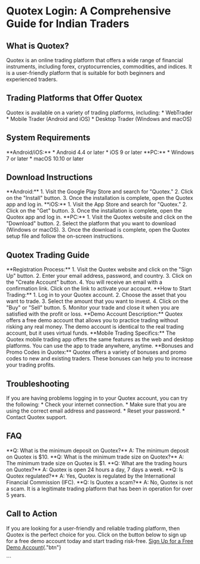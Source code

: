 # Quotex Login: A Comprehensive Guide for Indian Traders

## What is Quotex?

Quotex is an online trading platform that offers a wide range of
financial instruments, including forex, cryptocurrencies, commodities,
and indices. It is a user-friendly platform that is suitable for both
beginners and experienced traders.

## Trading Platforms that Offer Quotex

Quotex is available on a variety of trading platforms, including: \*
WebTrader \* Mobile Trader (Android and iOS) \* Desktop Trader (Windows
and macOS)

## System Requirements

\*\*Android/iOS:\*\* \* Android 4.4 or later \* iOS 9 or later
\*\*PC:\*\* \* Windows 7 or later \* macOS 10.10 or later

## Download Instructions

\*\*Android:\*\* 1. Visit the Google Play Store and search for
"Quotex." 2. Click on the "Install" button. 3. Once the
installation is complete, open the Quotex app and log in.
\*\*iOS:\*\* 1. Visit the App Store and search for "Quotex." 2.
Click on the "Get" button. 3. Once the installation is complete,
open the Quotex app and log in. \*\*PC:\*\* 1. Visit the Quotex website
and click on the "Download" button. 2. Select the platform that
you want to download (Windows or macOS). 3. Once the download is
complete, open the Quotex setup file and follow the on-screen
instructions.

## Quotex Trading Guide

\*\*Registration Process:\*\* 1. Visit the Quotex website and click on
the "Sign Up" button. 2. Enter your email address, password, and
country. 3. Click on the "Create Account" button. 4. You will
receive an email with a confirmation link. Click on the link to activate
your account. \*\*How to Start Trading:\*\* 1. Log in to your Quotex
account. 2. Choose the asset that you want to trade. 3. Select the
amount that you want to invest. 4. Click on the "Buy" or
"Sell" button. 5. Monitor your trade and close it when you are
satisfied with the profit or loss. \*\*Demo Account Description:\*\*
Quotex offers a free demo account that allows you to practice trading
without risking any real money. The demo account is identical to the
real trading account, but it uses virtual funds. \*\*Mobile Trading
Specifics:\*\* The Quotex mobile trading app offers the same features as
the web and desktop platforms. You can use the app to trade anywhere,
anytime. \*\*Bonuses and Promo Codes in Quotex:\*\* Quotex offers a
variety of bonuses and promo codes to new and existing traders. These
bonuses can help you to increase your trading profits.

## Troubleshooting

If you are having problems logging in to your Quotex account, you can
try the following: \* Check your internet connection. \* Make sure that
you are using the correct email address and password. \* Reset your
password. \* Contact Quotex support.

## FAQ

\*\*Q: What is the minimum deposit on Quotex?\*\* A: The minimum deposit
on Quotex is \$10. \*\*Q: What is the minimum trade size on Quotex?\*\*
A: The minimum trade size on Quotex is \$1. \*\*Q: What are the trading
hours on Quotex?\*\* A: Quotex is open 24 hours a day, 7 days a week.
\*\*Q: Is Quotex regulated?\*\* A: Yes, Quotex is regulated by the
International Financial Commission (IFC). \*\*Q: Is Quotex a scam?\*\*
A: No, Quotex is not a scam. It is a legitimate trading platform that
has been in operation for over 5 years.

## Call to Action

If you are looking for a user-friendly and reliable trading platform,
then Quotex is the perfect choice for you. Click on the button below to
sign up for a free demo account today and start trading risk-free. [Sign
Up for a Free Demo
Account](\%22https://traff.sbs/brokerqxsignup\%22){."btn"}

\`\`\`

